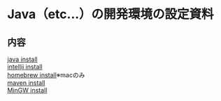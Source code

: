 # Java（etc...）の開発環境の設定資料

## 内容
[java install](https://github.com/Yoshiki-Yamada/JavaSettingsDocument/blob/master/jdkinstall.md)  
[intellij install](https://github.com/Yoshiki-Yamada/JavaSettingsDocument/blob/master/%2Cintellij_idea_install.md)   
[homebrew install](https://github.com/Yoshiki-Yamada/JavaSettingsDocument/blob/master/home-brew-install.md)※macのみ  
[maven install]()  
[MinGW install](https://github.com/Yoshiki-Yamada/JavaSettingsDocument/blob/master/,c-pro_install.md)  

